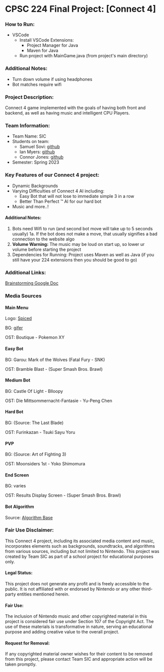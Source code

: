 # CPSC 224 Final Project: [Connect 4]

### How to Run:
- VSCode
  - Install VSCode Extensions:
    - Project Manager for Java
    - Maven for Java
  - Run project with MainGame.java (from project's main directory)

### Additional Notes:
- Turn down volume if using headphones
- Bot matches require wifi

### Project Description:
Connect 4 game implemented with the goals of having both front and backend, as well as having music and intelligent CPU Players.

### Team Information:

- Team Name: SIC
- Students on team:
  - Samuel Sovi: [github](https://github.com/samps7)
  - Ian Myers: [github](https://github.com/imyers236)
  - Connor Jones: [github](https://github.com/Aldriik0)
- Semester: Spring 2023

### Key Features of our Connect 4 project:
- Dynamic Backgrounds
- Varying Difficulties of Connect 4 AI including:
  - Easy Bot that will not lose to immediate simple 3 in a row 
  - Better Than Perfect :tm:  AI for our hard bot
- Music
and more..!

#### Additional Notes:
1. Bots need Wifi to run (and second bot move will take up to 5 seconds usually)
    1a. If the bot does not make a move, that usually signifies a bad connection to the website algo
2. **Volume Warning:** The music may be loud on start up, so lower ur volume before starting the project
3. Dependencies for Running: Project uses Maven as well as Java 
    (if you still have your 224 extensions then you should be good to go)


### Additional Links:
[Brainstorming Google Doc](https://docs.google.com/document/d/19ZvKSF1ZGHA5aLDBdh-LnNyBYw2V33tKHoeipztha50/edit?usp=sharing)

### Media Sources

#### Main Menu

Logo: [Spiced](https://connect-4-game.vercel.app/)

BG: [gifer](https://gifer.com/en/TphJ)

OST: Boutique - Pokemon XY


#### Easy Bot

BG: Garou: Mark of the Wolves (Fatal Fury - SNK)

OST: Bramble Blast - (Super Smash Bros. Brawl)


#### Medium Bot

BG: Castle Of Light - Blloopy

OST: Die Mittsommernacht-Fantasie - Yu-Peng Chen


#### Hard Bot

BG: (Source: The Last Blade)

OST: Furinkazan - Tsuki Sayu Yoru


#### PVP

BG: (Source: Art of Fighting 3)

OST: Moonsiders 1st - Yoko Shimomura


#### End Screen

BG: varies

OST: Results Display Screen - (Super Smash Bros. Brawl)

#### Bot Algorithm

Source: [Algorithm Base](https://connect4.gamesolver.org/)


### Fair Use Disclaimer:
This Connect 4 project, including its associated media content and music, incorporates elements such as backgrounds, soundtracks, and algorithms from various sources, including but not limited to Nintendo. This project was created by Team SIC as part of a school project for educational purposes only.

#### Legal Status:
This project does not generate any profit and is freely accessible to the public. It is not affiliated with or endorsed by Nintendo or any other third-party entities mentioned herein.

#### Fair Use:
The inclusion of Nintendo music and other copyrighted material in this project is considered fair use under Section 107 of the Copyright Act. The use of these materials is transformative in nature, serving an educational purpose and adding creative value to the overall project.

#### Request for Removal:
If any copyrighted material owner wishes for their content to be removed from this project, please contact Team SIC and appropriate action will be taken promptly.
